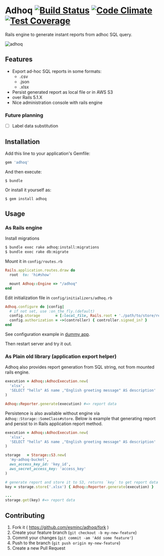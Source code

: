 Adhoq [![Build Status](https://travis-ci.org/esminc/adhoq.svg)](https://travis-ci.org/esminc/adhoq) [![Code Climate](https://codeclimate.com/github/esminc/adhoq/badges/gpa.svg)](https://codeclimate.com/github/esminc/adhoq) [![Test Coverage](https://codeclimate.com/github/esminc/adhoq/badges/coverage.svg)](https://codeclimate.com/github/esminc/adhoq/coverage)
====

Rails engine to generate instant reports from adhoc SQL query.

![adhoq](https://cloud.githubusercontent.com/assets/3419/4556639/7f06340a-4ecb-11e4-87c4-b074580e77f5.png)

## Features

- Export ad-hoc SQL reports in some formats:
  - .csv
  - .json
  - .xlsx
- Persist generated report as local file or in AWS S3
- over Rails 5.1.X
- Nice administration console with rails engine

### Future planning

- [ ] Label data substitution

## Installation

Add this line to your application's Gemfile:

```ruby
gem 'adhoq'
```

And then execute:

    $ bundle

Or install it yourself as:

    $ gem install adhoq

## Usage

### As Rails engine

Install migrations

```sh
$ bundle exec rake adhoq:install:migrations
$ bundle exec rake db:migrate
```

Mount it in `config/routes.rb`

```ruby
Rails.application.routes.draw do
  root  to: 'hi#show'

  mount Adhoq::Engine => "/adhoq"
end
```

Edit initialization file in `config/initializers/adhoq.rb`

```ruby
Adhoq.configure do |config|
  # if not set, use :on_the_fly.(default)
  config.storage       = [:local_file, Rails.root + './path/to/store/report/files']
  config.authorization = ->(controller) { controller.signed_in? }
end
```

See configuration example in [dummy app](https://github.com/esminc/adhoq/blob/master/spec/dummy/config/initializers/adhoq.rb).

Then restart server and try it out.

### As Plain old library (application export helper)

Adhoq also provides report generation from SQL string, not from mounted rails engine.

```ruby
execution = Adhoq::AdhocExecution.new(
  'xlsx',
  'SELECT "hello" AS name ,"English greeting message" AS description'
)

Adhoq::Reporter.generate(execution) #=> report data
```

Persistence is also available without engine via `Adhoq::Storage::SomeClass#store`.
Below is example that generating report and persist to in Rails application report method.

```ruby
execution = Adhoq::AdhocExecution.new(
  'xlsx',
  'SELECT "hello" AS name ,"English greeting message" AS description'
)

storage   = Storage::S3.new(
  'my-adhoq-bucket',
  aws_access_key_id: 'key_id',
  aws_secret_access_key: 'access_key'
)

# generate report and store it to S3, returns `key` to get report data
key = storage.store('.xlsx') { Adhoq::Reporter.generate(execution) }

...
storage.get(key) #=> report data
```

## Contributing

1. Fork it ( https://github.com/esminc/adhoq/fork )
2. Create your feature branch (`git checkout -b my-new-feature`)
3. Commit your changes (`git commit -am 'Add some feature'`)
4. Push to the branch (`git push origin my-new-feature`)
5. Create a new Pull Request
